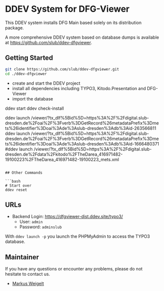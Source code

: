 # DDEV System for DFG-Viewer

This DDEV system installs DFG Main based solely on its distribution package.

A more comprehensive DDEV system based on database dumps is available at https://github.com/slub/ddev-dfgviewer.

## Getting Started

```bash
git clone https://github.com/slub/ddev-dfgviewer.git
cd ./ddev-dfgviewer
```
* create and start the DDEV project
* install all dependencies including TYPO3, Kitodo.Presentation and DFG-Viewer
* import the database

ddev start
ddev check-install

ddev launch /viewer/?tx_dlf%5Bid%5D=https%3A%2F%2Fdigital.slub-dresden.de%2Foai%2F%3Fverb%3DGetRecord%26metadataPrefix%3Dmets%26identifier%3Doai%3Ade%3Aslub-dresden%3Adb%3Aid-263566811
ddev launch /viewer/?tx_dlf%5Bid%5D=https%3A%2F%2Fdigital.slub-dresden.de%2Foai%2F%3Fverb%3DGetRecord%26metadataPrefix%3Dmets%26identifier%3Doai%3Ade%3Aslub-dresden%3Adb%3Aid-1666480371
#ddev launch /viewer/?tx_dlf%5Bid%5D=https%3A%2F%2Fdigital.slub-dresden.de%2Fdata%2Fkitodo%2FTheDarea_416971482-19100223%2FTheDarea_416971482-19100223_mets.xml
```

## Other Commands

```bash
# Start over
ddev reset
```

## URLs

- Backend Login: https://dfgviewer-dist.ddev.site/typo3/
    - User: `admin`
    - Password: `adminslub`

With `ddev launch -p` you launch the PHPMyAdmin to access the TYPO3 database.

## Maintainer

If you have any questions or encounter any problems, please do not hesitate to contact us.

- [Markus Weigelt](https://github.com/markusweigelt)
